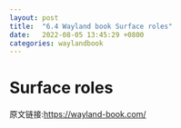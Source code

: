 ```yaml
---
layout: post
title:  "6.4 Wayland book Surface roles"
date:   2022-08-05 13:45:29 +0800
categories: waylandbook
---
```

# Surface roles

原文链接:https://wayland-book.com/
